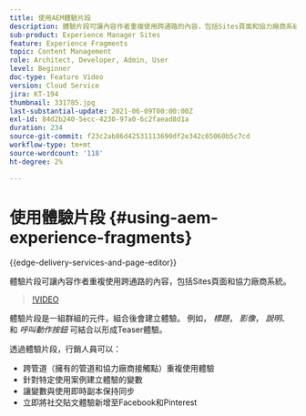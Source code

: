 ```yaml
---
title: 使用AEM體驗片段
description: 體驗片段可讓內容作者重複使用跨通路的內容，包括Sites頁面和協力廠商系統。
sub-product: Experience Manager Sites
feature: Experience Fragments
topic: Content Management
role: Architect, Developer, Admin, User
level: Beginner
doc-type: Feature Video
version: Cloud Service
jira: KT-194
thumbnail: 331785.jpg
last-substantial-update: 2021-06-09T00:00:00Z
exl-id: 84d2b240-5ecc-4230-97a0-6c2faead8d1a
duration: 234
source-git-commit: f23c2ab86d42531113690df2e342c65060b5c7cd
workflow-type: tm+mt
source-wordcount: '118'
ht-degree: 2%

---
```


# 使用體驗片段 {#using-aem-experience-fragments}

{{edge-delivery-services-and-page-editor}}

體驗片段可讓內容作者重複使用跨通路的內容，包括Sites頁面和協力廠商系統。

>[!VIDEO](https://video.tv.adobe.com/v/331785?quality=12&learn=on)

體驗片段是一組群組的元件，組合後會建立體驗。 例如， *標題*， *影像*， *說明*、和 *呼叫動作按鈕* 可結合以形成Teaser體驗。

透過體驗片段，行銷人員可以：

* 跨管道（擁有的管道和協力廠商接觸點）重複使用體驗
* 針對特定使用案例建立體驗的變數
* 讓變數與使用即時副本保持同步
* 立即將社交貼文體驗新增至Facebook和Pinterest
